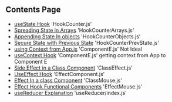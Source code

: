 ## Contents Page

- [useState Hook]() 'HookCounter.js'
- [Spreading State in Arrays]() 'HookCounterArrays.js'
- [Appending State In objects]() 'HookCounterObjects.js'
- [Secure State with Previous State]() 'HookCounterPrevState.js'
- [using Context from App.js]() 'ComponentE.js' Not Ideal
- [useContext Hook]() 'ComponentE.js' getting context from App to Component E
- [Side Effect in a Class Component]() 'ClassEffect.js'
- [UseEffect Hook]() 'EffectComponent.js'
- [Effect In a class Component]() 'ClassMouse.js'
- [Effect Hook Functional Components]() 'EffectMouse.js'
- [useReducer Explanation]() 'useReducer/index.js'

